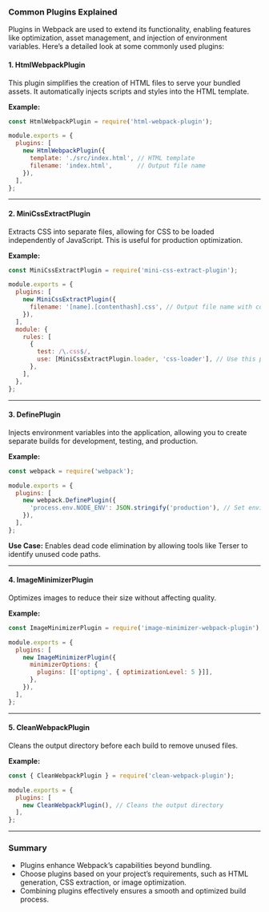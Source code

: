 
### Common Plugins Explained

Plugins in Webpack are used to extend its functionality, enabling features like optimization, asset management, and injection of environment variables. Here’s a detailed look at some commonly used plugins:

#### 1. **HtmlWebpackPlugin**
This plugin simplifies the creation of HTML files to serve your bundled assets. It automatically injects scripts and styles into the HTML template.

**Example:**
```js
const HtmlWebpackPlugin = require('html-webpack-plugin');

module.exports = {
  plugins: [
    new HtmlWebpackPlugin({
      template: './src/index.html', // HTML template
      filename: 'index.html',       // Output file name
    }),
  ],
};
```

---

#### 2. **MiniCssExtractPlugin**
Extracts CSS into separate files, allowing for CSS to be loaded independently of JavaScript. This is useful for production optimization.

**Example:**
```js
const MiniCssExtractPlugin = require('mini-css-extract-plugin');

module.exports = {
  plugins: [
    new MiniCssExtractPlugin({
      filename: '[name].[contenthash].css', // Output file name with content hash for caching
    }),
  ],
  module: {
    rules: [
      {
        test: /\.css$/,
        use: [MiniCssExtractPlugin.loader, 'css-loader'], // Use this plugin for CSS files
      },
    ],
  },
};
```

---

#### 3. **DefinePlugin**
Injects environment variables into the application, allowing you to create separate builds for development, testing, and production.

**Example:**
```js
const webpack = require('webpack');

module.exports = {
  plugins: [
    new webpack.DefinePlugin({
      'process.env.NODE_ENV': JSON.stringify('production'), // Set environment variable
    }),
  ],
};
```

**Use Case:** Enables dead code elimination by allowing tools like Terser to identify unused code paths.

---

#### 4. **ImageMinimizerPlugin**
Optimizes images to reduce their size without affecting quality.

**Example:**
```js
const ImageMinimizerPlugin = require('image-minimizer-webpack-plugin');

module.exports = {
  plugins: [
    new ImageMinimizerPlugin({
      minimizerOptions: {
        plugins: [['optipng', { optimizationLevel: 5 }]],
      },
    }),
  ],
};
```

---

#### 5. **CleanWebpackPlugin**
Cleans the output directory before each build to remove unused files.

**Example:**
```js
const { CleanWebpackPlugin } = require('clean-webpack-plugin');

module.exports = {
  plugins: [
    new CleanWebpackPlugin(), // Cleans the output directory
  ],
};
```

---

### Summary
- Plugins enhance Webpack’s capabilities beyond bundling.
- Choose plugins based on your project’s requirements, such as HTML generation, CSS extraction, or image optimization.
- Combining plugins effectively ensures a smooth and optimized build process.
